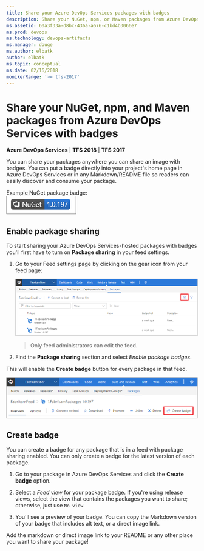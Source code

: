 ```yaml
---
title: Share your Azure DevOps Services packages with badges
description: Share your NuGet, npm, or Maven packages from Azure DevOps Services with badges
ms.assetid: 60a3f33a-d8bc-436a-a676-c1bd4b3066e7
ms.prod: devops
ms.technology: devops-artifacts
ms.manager: douge
ms.author: elbatk
author: elbatk
ms.topic: conceptual
ms.date: 02/16/2018
monikerRange: '>= tfs-2017'
---
```



# Share your NuGet, npm, and Maven packages from Azure DevOps Services with badges

**Azure DevOps Services** | **TFS 2018** | **TFS 2017**

You can share your packages anywhere you can share an image with badges. You can put a badge directly into your project's home page in Azure DevOps Services or in any Markdown/README file so readers can easily discover and consume your package.

Example NuGet package badge:  
![Azure DevOps Services Package sharing badge for NuGet, npm, or Maven](_shared/_img/package-badge.png)

## Enable package sharing

To start sharing your Azure DevOps Services-hosted packages with badges you'll first have to turn on **Package sharing** in your feed settings. 

1. Go to your Feed settings page by clicking on the gear icon from your feed page: 

    ![Edit a Azure DevOps Services feed in Package](_shared/_img/edit-feed-full.png)

    > Only feed administrators can edit the feed.

2. Find the **Package sharing** section and select *Enable package badges*.

This will enable the **Create badge** button for every package in that feed.

![Create badge for NuGet, npm, or Maven packages in Azure DevOps Services](_img/pm-create-badge.png)

## Create badge

You can create a badge for any package that is in a feed with package sharing enabled. You can only create a badge for the latest version of each package.

1. Go to your package in Azure DevOps Services and click the **Create badge** option. 

2. Select a *Feed view* for your package badge. If you're using release views, select the view that contains the packages you want to share; otherwise, just use `No view`.

3. You'll see a preview of your badge. You can copy the Markdown version of your badge that includes alt text, or a direct image link. 

Add the markdown or direct image link to your README or any other place you want to share your package!
